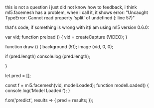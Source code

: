 this is not a question i just did not know how to feedback, i think ml5.facemesh has a problem, when i call it, it shows error: 
"Uncaught TypeError: Cannot read property 'split' of undefined (: line 57)"

that's code, if something is wrong with it(i am using ml5 version 0.6.0:

var vid;
function preload () {
  vid = createCapture (VIDEO);
}

function draw () {
  background (51);
  image (vid, 0, 0);
  
  if (pred.length)
    console.log (pred.length);
  
}

let pred = [];

const f = ml5.facemesh(vid, modelLoaded);
function modelLoaded() {
  console.log('Model Loaded!');
}

f.on('predict', results => {
  pred = results;
});
